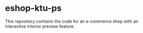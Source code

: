 # eshop-ktu-ps
This repository contains the code for an e-commerce shop with an interactive interior preview feature.

